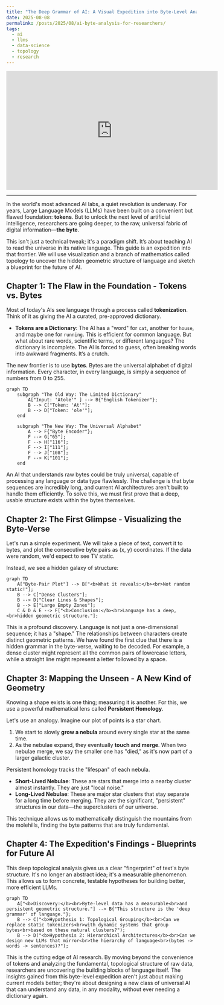 ```yaml
---
title: "The Deep Grammar of AI: A Visual Expedition into Byte-Level Analysis"
date: 2025-08-08
permalink: /posts/2025/08/ai-byte-analysis-for-researchers/
tags:
  - ai
  - llms
  - data-science
  - topology
  - research
---
```


<iframe width="560" height="315" src="https://www.youtube-nocookie.com/embed/MlBBSUT5X3A?si=pYNDFv3p2rYrgc77" title="YouTube video player" frameborder="0" allow="accelerometer; autoplay; clipboard-write; encrypted-media; gyroscope; picture-in-picture; web-share" referrerpolicy="strict-origin-when-cross-origin" allowfullscreen></iframe>

---

In the world's most advanced AI labs, a quiet revolution is underway. For years, Large Language Models (LLMs) have been built on a convenient but flawed foundation: **tokens**. But to unlock the next level of artificial intelligence, researchers are going deeper, to the raw, universal fabric of digital information—**the byte**.

This isn't just a technical tweak; it's a paradigm shift. It’s about teaching AI to read the universe in its native language. This guide is an expedition into that frontier. We will use visualization and a branch of mathematics called topology to uncover the hidden geometric structure of language and sketch a blueprint for the future of AI.

## Chapter 1: The Flaw in the Foundation - Tokens vs. Bytes

Most of today's AIs see language through a process called **tokenization**. Think of it as giving the AI a curated, pre-approved dictionary.

*   **Tokens are a Dictionary**: The AI has a "word" for `cat`, another for `house`, and maybe one for `running`. This is efficient for common language. But what about rare words, scientific terms, or different languages? The dictionary is incomplete. The AI is forced to guess, often breaking words into awkward fragments. It’s a crutch.

The new frontier is to use **bytes**. Bytes are the universal alphabet of digital information. Every character, in every language, is simply a sequence of numbers from 0 to 255.

```mermaid
graph TD
    subgraph "The Old Way: The Limited Dictionary"
        A["Input: 'Atole'" ] --> B{"English Tokenizer"};
        B --> C["Token: 'At'"];
        B --> D["Token: 'ole'"];
    end

    subgraph "The New Way: The Universal Alphabet"
        A --> F{"Byte Encoder"};
        F --> G["65"];
        F --> H["116"];
        F --> I["111"];
        F --> J["108"];
        F --> K["101"];
    end
```

An AI that understands raw bytes could be truly universal, capable of processing any language or data type flawlessly. The challenge is that byte sequences are incredibly long, and current AI architectures aren't built to handle them efficiently. To solve this, we must first prove that a deep, usable structure exists within the bytes themselves.

## Chapter 2: The First Glimpse - Visualizing the Byte-Verse

Let's run a simple experiment. We will take a piece of text, convert it to bytes, and plot the consecutive byte pairs as (x, y) coordinates. If the data were random, we'd expect to see TV static.

Instead, we see a hidden galaxy of structure:

```mermaid
graph TD
    A["Byte-Pair Plot"] --> B["<b>What it reveals:</b><br>Not random static!"];
    B --> C["Dense Clusters"];
    B --> D["Clear Lines & Shapes"];
    B --> E["Large Empty Zones"];
    C & D & E --> F["<b>Conclusion:</b><br>Language has a deep,<br>hidden geometric structure."];
```

This is a profound discovery. Language is not just a one-dimensional sequence; it has a "shape." The relationships between characters create distinct geometric patterns. We have found the first clue that there is a hidden grammar in the byte-verse, waiting to be decoded. For example, a dense cluster might represent all the common pairs of lowercase letters, while a straight line might represent a letter followed by a space.

## Chapter 3: Mapping the Unseen - A New Kind of Geometry

Knowing a shape exists is one thing; measuring it is another. For this, we use a powerful mathematical lens called **Persistent Homology**.

Let's use an analogy. Imagine our plot of points is a star chart.
1.  We start to slowly **grow a nebula** around every single star at the same time.
2.  As the nebulae expand, they eventually **touch and merge**. When two nebulae merge, we say the smaller one has "died," as it's now part of a larger galactic cluster.

Persistent homology tracks the "lifespan" of each nebula.
*   **Short-Lived Nebulae**: These are stars that merge into a nearby cluster almost instantly. They are just "local noise."
*   **Long-Lived Nebulae**: These are major star clusters that stay separate for a long time before merging. They are the significant, "persistent" structures in our data—the superclusters of our universe.

This technique allows us to mathematically distinguish the mountains from the molehills, finding the byte patterns that are truly fundamental.

## Chapter 4: The Expedition's Findings - Blueprints for Future AI

This deep topological analysis gives us a clear "fingerprint" of text's byte structure. It's no longer an abstract idea; it's a measurable phenomenon. This allows us to form concrete, testable hypotheses for building better, more efficient LLMs.

```mermaid
graph TD
    A["<b>Discovery:</b><br>Byte-level data has a measurable<br>and persistent geometric structure."] --> B{"This structure is the 'deep grammar' of language."};
    B --> C("<b>Hypothesis 1: Topological Grouping</b><br>Can we replace static tokenizers<br>with dynamic systems that group bytes<br>based on these natural clusters?");
    B --> D("<b>Hypothesis 2: Hierarchical Architectures</b><br>Can we design new LLMs that mirror<br>the hierarchy of language<br>(bytes -> words -> sentences)?");
```

This is the cutting edge of AI research. By moving beyond the convenience of tokens and analyzing the fundamental, topological structure of raw data, researchers are uncovering the building blocks of language itself. The insights gained from this byte-level expedition aren't just about making current models better; they're about designing a new class of universal AI that can understand any data, in any modality, without ever needing a dictionary again.

